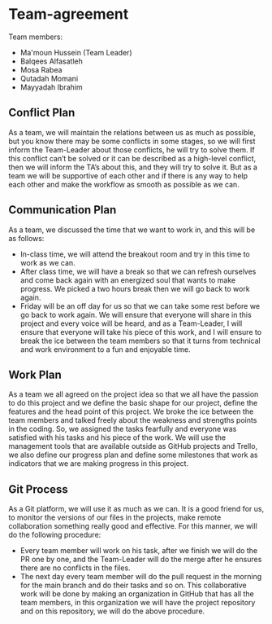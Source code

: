 # Team-agreement

Team members:

- Ma'moun Hussein (Team Leader)
- Balqees Alfasatleh
- Mosa Rabea
- Qutadah Momani
- Mayyadah Ibrahim

## Conflict Plan

As a team, we will maintain the relations between us as much as possible, but you know there may be some conflicts in some stages, so we will first inform the Team-Leader about those conflicts, he will try to solve them. If this conflict can’t be solved or it can be described as a high-level conflict, then we will inform the TA’s about this, and they will try to solve it. But as a team we will be supportive of each other and if there is any way to help each other and make the workflow as smooth as possible as we can.

## Communication Plan

As a team, we discussed the time that we want to work in, and this will be as follows:

- In-class time, we will attend the breakout room and try in this time to work as we can.
- After class time, we will have a break so that we can refresh ourselves and come back again with an energized soul that wants to make progress. We picked a two hours break then we will go back to work again.
- Friday will be an off day for us so that we can take some rest before we go back to work again.
  We will ensure that everyone will share in this project and every voice will be heard, and as a Team-Leader, I will ensure that everyone will take his piece of this work, and I will ensure to break the ice between the team members so that it turns from technical and work environment to a fun and enjoyable time.

## Work Plan

As a team we all agreed on the project idea so that we all have the passion to do this project and we define the basic shape for our project, define the features and the head point of this project. We broke the ice between the team members and talked freely about the weakness and strengths points in the coding. So, we assigned the tasks fearfully and everyone was satisfied with his tasks and his piece of the work.
We will use the management tools that are available outside as GitHub projects and Trello, we also define our progress plan and define some milestones that work as indicators that we are making progress in this project.

## Git Process

As a Git platform, we will use it as much as we can. It is a good friend for us, to monitor the versions of our files in the projects, make remote collaboration something really good and effective.
For this manner, we will do the following procedure:

- Every team member will work on his task, after we finish we will do the PR one by one, and the Team-Leader will do the merge after he ensures there are no conflicts in the files.
- The next day every team member will do the pull request in the morning for the main branch and do their tasks and so on.
  This collaborative work will be done by making an organization in GitHub that has all the team members, in this organization we will have the project repository and on this repository, we will do the above procedure.
